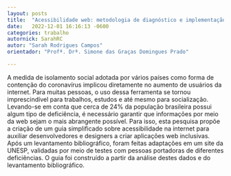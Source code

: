 ```yaml
---
layout: posts
title:  "Acessibilidade web: metodologia de diagnóstico e implementação de sites acessíveis"
date:   2022-12-01 16:16:13 -0600
categories: trabalho
autornick: SarahRC
autor: "Sarah Rodrigues Campos"
orientador: "Profª. Drª. Simone das Graças Domingues Prado"

---
```


A medida de isolamento social adotada por vários países como forma de contenção do coronavírus implicou diretamente no aumento de usuários da internet. Para muitas pessoas, o uso dessa ferramenta se tornou imprescindível para trabalhos,  estudos e até mesmo para socialização. Levando-se em conta que cerca de 24% da população brasileira possui algum tipo de deficiência, é necessário garantir que informações por meio da web sejam o mais abrangente possível. Para isso, esta pesquisa propõe a criação de um guia simplificado sobre acessibilidade na internet para auxiliar desenvolvedores e designers a criar aplicações web inclusivas. Após um levantamento bibliográfico, foram feitas adaptações em um site da UNESP, validadas por meio de testes com pessoas portadoras de diferentes deficiências. O guia foi construído a partir da análise destes dados e do levantamento bibliográfico.
